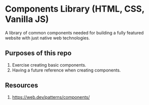 # Components Library (HTML, CSS, Vanilla JS)
A library of common components needed for building a fully featured website with just native web technologies.

## Purposes of this repo
1. Exercise creating basic components.
2. Having a future reference when creating components.

## Resources
1. https://web.dev/patterns/components/

